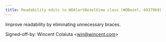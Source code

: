 ```yaml
---
title: Readability edits to WOAlertBezelView class (WOBezel, 69379b9)
---
```


Improve readability by eliminating unnecessary braces.

Signed-off-by: Wincent Colaiuta &lt;win@wincent.com&gt;
